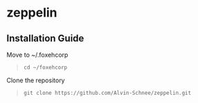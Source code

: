 # zeppelin

## Installation Guide
Move to ~/.foxehcorp 

> `cd ~/foxehcorp`

Clone the repository 

> `git clone https://github.com/Alvin-Schnee/zeppelin.git`
